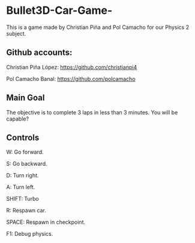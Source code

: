 # Bullet3D-Car-Game-
This is a game made by Christian Piña and Pol Camacho for our Physics 2 subject.

## Github accounts:

Christian Piña López: https://github.com/christianpi4

Pol Camacho Banal: https://github.com/polcamacho

## Main Goal

The objective is to complete 3 laps in less than 3 minutes. You will be capable?

## Controls

W: Go forward.

S: Go backward.

D: Turn right.

A: Turn left.

SHIFT: Turbo

R: Respawn car.

SPACE: Respawn in checkpoint.

F1: Debug physics.
